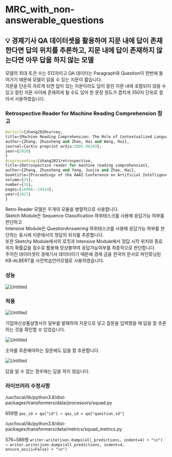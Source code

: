 # MRC_with_non-answerable_questions

## 💡 경제기사 QA 데이터셋을 활용하여 지문 내에 답이 존재한다면 답의 위치를 추론하고, 지문 내에 답이 존재하지 않는다면 아무 답을 하지 않는 모델

모델의 최대 토큰 수는 512자이고 QA 데이터는 Paragraph와 Question이 한번에 들어가기 때문에 모델이 읽을 수 있는 지문이 짧습니다.  
지문을 단순히 자르게 되면 답이 있는 지문이라도 답이 잘린 지문 내에 포함되지 않을 수 있고 잘린 지문 사이에 존재하게 될 수도 있어 한 문장 정도가 겹치게 350자 단위로 잘라서 사용하였습니다.

### Retrospective Reader for Machine Reading Comprehension 참고

```python
@article{zhang2020survey,
title={Machine Reading Comprehension: The Role of Contextualized Language Models and Beyond},
author={Zhang, Zhuosheng and Zhao, Hai and Wang, Rui},
journal={arXiv preprint arXiv:2005.06249},
year={2020}
}
@inproceedings{zhang2021retrospective,
title={Retrospective reader for machine reading comprehension},
author={Zhang, Zhuosheng and Yang, Junjie and Zhao, Hai},
booktitle={Proceedings of the AAAI Conference on Artificial Intelligence},
volume={35},
number={16},
pages={14506--14514},
year={2021}
}
```

Retro Reader 모델은 두개의 모듈을 병렬적으로 사용합니다.  
Sketch Module은 Sequence Classification 하위태스크를 사용해 응답가능 여부를 판단하고  
Intensive Module은 QuestionAnswering 하위태스크를 사용해 응답가능 여부를 판단하는 동시에 지문에서의 정답의 위치를 추론합니다.  
또한 Sketchy Module에서의 로짓과 Intensive Module에서 정답 시작 위치와 종료 위치 확률값을 점수로 활용해 앙상블하여 응답가능여부를 최종적으로 판단합니다.  
주어진 데이터셋이 경제기사 데이터이기 때문에 경제 금융 한국어 문서로 파인튜닝된 KB-ALBERT를 사전학습언어모델로 사용하였습니다.

### 성능
![Untitled](https://s3-us-west-2.amazonaws.com/secure.notion-static.com/72967d88-c61e-4adc-aff1-3a56b764f9a6/Untitled.jpeg)
### 적용

![Untitled](https://s3-us-west-2.amazonaws.com/secure.notion-static.com/f6740b2a-acdb-4511-9594-732eef41da20/Untitled.png)

기업여신상품설명서의 일부를 발췌하여 지문으로 넣고 질문을 입력했을 때 답을 잘 추론하는 것을 확인할 수 있었습니다.  

![Untitled](https://s3-us-west-2.amazonaws.com/secure.notion-static.com/a40fcae6-6e99-4844-a544-149df5bd3b48/Untitled.png)

숫자를 추론해야하는 질문에도 답을 잘 추론합니다.  

![Untitled](https://s3-us-west-2.amazonaws.com/secure.notion-static.com/1e8ee11a-bce3-4d0f-a377-8aea3990e8dd/Untitled.png)

답을 알 수 없는 경우에는 답을 하지 않습니다.

### 라이브러리 수정사항

/usr/local/lib/python3.8/dist-packages/transformers/data/processors/squad.py

659행 `qas_id = qa["id"] → qas_id = qa["question_id"]`

/usr/local/lib/python3.8/dist-packages/transformers/data/metrics/squad_metrics.py

576~586행 `writer.write(json.dumps(all_predictions, indent=4) + "\n") → writer.write(json.dumps(all_predictions, indent=4, ensure_ascii=False) + "\n")`
